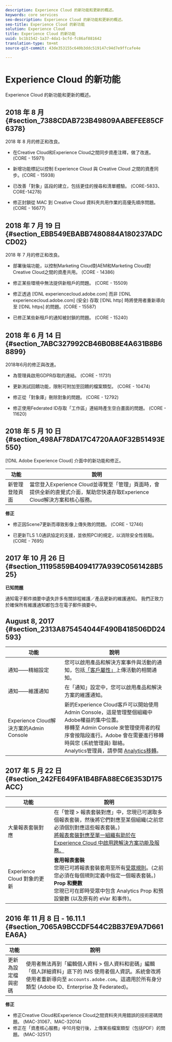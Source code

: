 ```yaml
---
description: Experience Cloud 的新功能和更新的概述。
keywords: core services
seo-description: Experience Cloud 的新功能和更新的概述。
seo-title: Experience Cloud 的新功能
solution: Experience Cloud
title: Experience Cloud 的新功能
uuid: bc1b1542-1a37-4da1-bcfd-fc86af881642
translation-type: tm+mt
source-git-commit: 43de353155c640b3ddc519147c94d7e9ffcafe4e

---
```



# Experience Cloud 的新功能

Experience Cloud 的新功能和更新的概述。

## 2018 年 8 月 {#section_7388CDAB723B49809AABEFEE85CF6378}

2018 年 8 月的修正和改良。

* 在Creative Cloud和Experience Cloud之間同步資產注釋，做了改進。 (CORE - 15971)

* 新增功能標記以控制 Experience Cloud 與 Creative Cloud 之間的資產同步。(CORE - 15938)

* 已改善「對象」區段的建立，包括更佳的搜尋和清單體驗。 (CORE-5833、CORE-14278)
* 修正封鎖從 MAC 到 Creative Cloud 資料夾共用作業的高優先順序問題。(CORE - 16677)


## 2018 年 7 月 19 日 {#section_EBB549EBABB7480884A180237ADCCD02}

2018 年 7 月的修正和改良。

* 部署後端功能，以控制Marketing Cloud對AEM和Marketing Cloud對Creative Cloud之間的資產共用。 (CORE - 14386)

* 修正某些環境中無法提供新租戶的問題。 (CORE - 15509)

* 修正透過 [!DNL experiencecloud.adobe.com] 而非 [!DNL experiencecloud.adobe.com] (安全) 存取 [!DNL http] 時將使用者重新導向至 [!DNL https] 的問題。(CORE - 15587)

* 已修正某些新租戶的通知被封鎖的問題。 (CORE - 15240)


## 2018 年 6 月 14 日 {#section_7ABC327992CB46B0B8E4A631B8B68899}

2018年6月的修正與改進。

* 為管理員啟用GDPR存取的連結。 (CORE - 11731)

* 更新測試回饋功能，限制可附加至回饋的檔案類型。 (CORE - 10474)

* 修正從「對象庫」刪除對象的問題。 (CORE - 12792)

* 修正使用Federated ID存取「工作區」連結時產生空白畫面的問題。 (CORE - 11620)


## 2018 年 5 月 10 日 {#section_498AF78DA17C4720AA0F32B51493E550}

[!DNL Adobe Experience Cloud] 介面中的新功能和修正。

| 功能 | 說明 |
|--- |--- |
| 新管理登陸頁面 | 當您登入Experience Cloud並導覽至「管理」頁面時，會提供全新的直覺式介面，幫助您快速存取Experience Cloud解決方案和核心服務。 |

**修正**

* 修正因Scene7更新而導致影像上傳失敗的問題。 (CORE - 12746)

* 已更新TLS 1.0通訊協定的支援，並依照PCI的規定，以消除安全性弱點。 (CORE - 7695)


## 2017 年 10 月 26 日 {#section_11195859B4094177A939C0561428B525}

**已知問題**

通知電子郵件摘要中遺失許多有關排程維護／產品更新的維護通知。 我們正致力於確保所有維護通知都包含在電子郵件摘要中。

## August 8, 2017 {#section_2313A875454044F490B418506DD24593}

| 功能 | 說明 |
|--- |--- |
| 通知——精細設定 | 您可以啟用產品和解決方案事件與活動的通知，包括[「客戶屬性」](../attributes/attributes.md)上傳活動的相關通知。        |
| 通知——維護通知 | 在「通知」設定中，您可以啟用產品和解決方案的維護通知。 |
| Experience Cloud解決方案的Admin Console | 新的Experience Cloud客戶可以開始使用Admin Console，這是管理整個組織中Adobe權益的集中位置。<br>移轉至 Admin Console 來管理使用者的程序會按階段進行。Adobe 會在需要進行移轉時與您 (系統管理員) 聯絡。<br>Analytics管理員，請參閱 [Analytics移轉](https://docs.adobe.com/content/help/en/analytics/admin/user-product-management/user-management/migrate-users/c-migration-tool.html)。 |

## 2017 年 5 月 22 日 {#section_242FE649FA1B4BFA88EC6E353D175ACC}

| 功能 | 說明 |
|--- |--- |
| 大量報表套裝對應 | 在「管理 > 報表套裝對應」中，您現已可選取多個報表套裝，然後將它們對應至某個組織(之前您必須個別對應這些報表套裝。)<br>[將報表套裝對應至單一組織有助於在 Experience Cloud 中啟用跨解決方案功能及服務。](../core-services/core-services.md) |
| Experience Cloud 對象的更新 | **套用報表套裝&#x200B;**<br>您現已可將報表套裝套用至所有[受眾規則](../audience-library/t-audience-create.md)。(之前您必須在每個規則定義中指定一個報表套裝。)<br>**Prop 和變數**<br>您現已可在即時受眾中包含 Analytics Prop 和預設變數 (以及原有的 eVar 和事件)。 |

## 2016 年 11 月 8 日 - 16.11.1 {#section_7065A9BCCDF544C2BB37E9A7D661EA6A}

| 功能 | 說明 |
|--- |--- |
| 更新為設定檔與密碼 | 使用者無法再到「編輯個人資料 > 個人資料和密碼」編輯「個人詳細資料」底下的 IMS 使用者個人資訊。系統會改將使用者重新導向至 `accounts.adobe.com`。這適用於所有身分類型 (Adobe ID、Enterprise 及 Federated)。        |

**修正**

* 修正Creative Cloud和Experience Cloud之間資料夾共用錯誤的技術密碼問題。 (MAC-31067、MAC-32014)
* 修正在「資產核心服務」中10月發行後，上傳某些檔案類型（包括PDF）的問題。 (MAC-32517)

